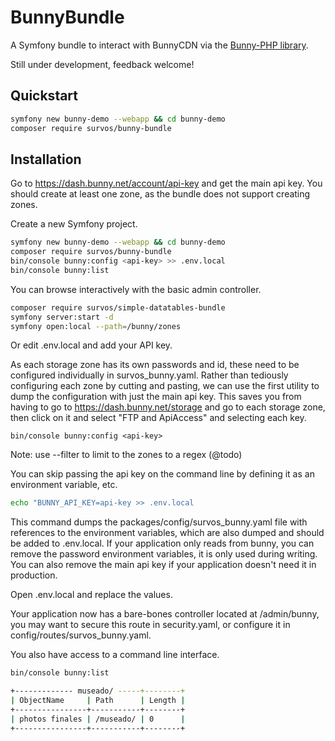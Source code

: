# BunnyBundle

A Symfony bundle to interact with BunnyCDN via the [Bunny-PHP library](https://github.com/ToshY/BunnyNet-PHP).

Still under development, feedback welcome!  

## Quickstart
```bash
symfony new bunny-demo --webapp && cd bunny-demo
composer require survos/bunny-bundle
```


## Installation

Go to https://dash.bunny.net/account/api-key and get the main api key.  You should create at least one zone, as the bundle does not support creating zones.

Create a new Symfony project.

```bash
symfony new bunny-demo --webapp && cd bunny-demo
composer require survos/bunny-bundle
bin/console bunny:config <api-key> >> .env.local 
bin/console bunny:list
```

You can browse interactively with the basic admin controller.

```bash
composer require survos/simple-datatables-bundle
symfony server:start -d
symfony open:local --path=/bunny/zones
```

Or edit .env.local and add your API key.

As each storage zone has its own passwords and id, these need to be configured individually in survos_bunny.yaml.  Rather than tediously configuring each zone by cutting and pasting, we can use the first utility to dump the configuration with just the main api key.  This saves you from having to go to  https://dash.bunny.net/storage and go to each storage zone, then click on it and select "FTP and ApiAccess" and selecting each key.


```bin
bin/console bunny:config <api-key> 
```

Note: use --filter to limit to the zones to a regex (@todo)

You can skip passing the api key on the command line by defining it as an environment variable, etc.
```bash
echo "BUNNY_API_KEY=api-key >> .env.local
```

This command dumps the packages/config/survos_bunny.yaml file with references to the environment variables, which are also dumped and should be added to .env.local.  If your application only reads from bunny, you can remove the password environment variables, it is only used during writing.  You can also remove the main api key if your application doesn't need it in production.

Open .env.local and replace the values.

Your application now has a bare-bones controller located at /admin/bunny, you may want to secure this route in security.yaml, or configure it in config/routes/survos_bunny.yaml.

You also have access to a command line interface.

```bash
bin/console bunny:list 
```

```bash
+------------- museado/ -----+--------+
| ObjectName     | Path      | Length |
+----------------+-----------+--------+
| photos finales | /museado/ | 0      |
+----------------+-----------+--------+


```

